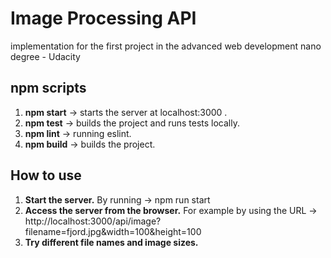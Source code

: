 # Image Processing API

implementation for the first project in the advanced web development nano degree - Udacity

## npm scripts

1. **npm start**
   -> starts the server at localhost:3000 .
2. **npm test**
   -> builds the project and runs tests locally.
3. **npm lint**
   -> running eslint.
4. **npm build**
   -> builds the project.

## How to use

1. **Start the server.**
   By running -> npm run start
2. **Access the server from the browser.**
   For example by using the URL -> http://localhost:3000/api/image?filename=fjord.jpg&width=100&height=100
3. **Try different file names and image sizes.**
